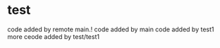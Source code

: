 # test

code added by remote main.!
code added by main
code added by test1
more ceode added by test/test1

